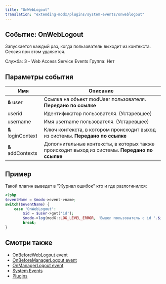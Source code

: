 ```yaml
---
title: "OnWebLogout"
translation: "extending-modx/plugins/system-events/onweblogout"
---
```


## Событие: OnWebLogout

Запускается каждый раз, когда пользователь выходит из контекста. Сессия при этом удаляется.

Служба: 3 - Web Access Service Events
Группа: Нет

## Параметры события

| Имя                | Описание                                                                                      |
| ------------------ | --------------------------------------------------------------------------------------------- |
| **&** user         | Ссылка на объект modUser пользователя. **Передано по ссылке**                                 |
| userid             | Идентификатор пользователя. (Устаревшее)                                                      |
| username           | Имя username пользователя. (Устаревшее)                                                       |
| **&** loginContext | Ключ контекста, в котором происходит выход из системы. **Передано по ссылке**                 |
| **&** addContexts  | Дополнительные контексты, в которых также происходит выход из системы. **Передано по ссылке** |

## Пример

Такой плагин выведет в "Журнал ошибок" кто и где разлогинился:

```php
<?php
$eventName = $modx->event->name;
switch($eventName) {
    case 'OnWebLogout':
        $id = $user->get('id');
        $modx->log(modX::LOG_LEVEL_ERROR, 'Вышел пользователь с id '.$id.' из контекста '.$loginContext.' и еще вот этих '.print_r($addContexts));
        break;
}
```

## Смотри также

- [OnBeforeWebLogout event](extending-modx/plugins/system-events/onbeforeweblogout "OnBeforeWebLogout")
- [OnBeforeManagerLogout event](extending-modx/plugins/system-events/onbeforemanagerlogout "OnBeforeManagerLogout")
- [OnManagerLogout event](extending-modx/plugins/system-events/onmanagerlogout "OnManagerLogout")
- [System Events](extending-modx/plugins/system-events "System Events")
- [Plugins](extending-modx/plugins "Plugins")
